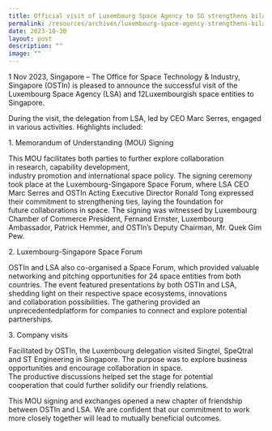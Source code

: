 ```yaml
---
title: Official visit of Luxembourg Space Agency to SG strengthens bilateral ties
permalink: /resources/archives/luxembourg-space-agency-strengthens-bilateral/
date: 2023-10-30
layout: post
description: ""
image: ""
---
```

1 Nov 2023, Singapore – The Office for Space Technology & Industry, Singapore (OSTIn) is pleased to announce the successful visit of the Luxembourg Space Agency (LSA) and 12Luxembourgish space entities to Singapore.  

During the visit, the delegation from LSA, led by CEO Marc Serres, engaged in various activities. Highlights included:

1. Memorandum of Understanding (MOU) Signing

This MOU facilitates both parties to further explore collaboration in research, capability development, industry promotion and international space policy. The signing ceremony took place at the Luxembourg-Singapore Space Forum, where LSA CEO Marc Serres and OSTIn Acting Executive Director Ronald Tong expressed their commitment to strengthening ties, laying the foundation for future collaborations in space. The signing was witnessed by Luxembourg Chamber of Commerce President, Fernand Ernster, Luxembourg Ambassador, Patrick Hemmer, and OSTIn’s Deputy Chairman, Mr. Quek Gim Pew.

2. Luxembourg-Singapore Space Forum

OSTIn and LSA also co-organised a Space Forum, which provided valuable networking and pitching opportunities for 24 space entities from both countries. The event featured presentations by both OSTIn and LSA, shedding light on their respective space ecosystems, innovations and collaboration possibilities. The gathering provided an unprecedentedplatform for companies to connect and explore potential partnerships. 

3. Company visits

Facilitated by OSTIn, the Luxembourg delegation visited Singtel, SpeQtral and ST Engineering in Singapore. The purpose was to explore business opportunities and encourage collaboration in space. The productive discussions helped set the stage for potential cooperation that could further solidify our friendly relations. 

This MOU signing and exchanges opened a new chapter of friendship between OSTIn and LSA. We are confident that our commitment to work more closely together will lead to mutually beneficial outcomes.